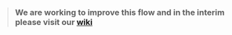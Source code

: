 > ### We are working to improve this flow and in the interim please visit our [wiki](https://github.com/bcgov/ocp-sso/wiki)